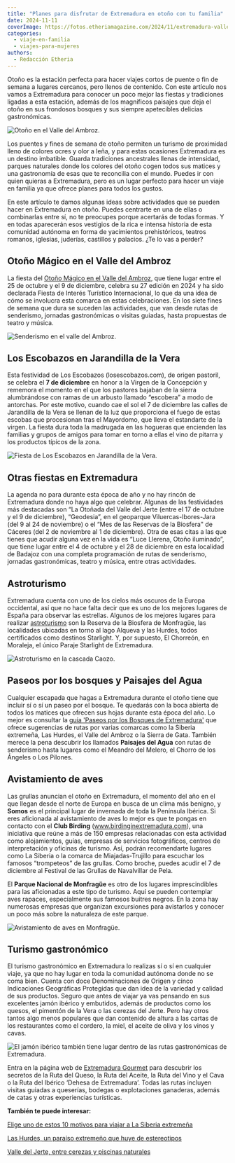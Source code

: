 ```yaml
---
title: "Planes para disfrutar de Extremadura en otoño con tu familia"
date: 2024-11-11
coverImage: https://fotos.etheriamagazine.com/2024/11/extremadura-valle-ambroz-paraguas.jpg
categories: 
  - viaje-en-familia
  - viajes-para-mujeres
authors: 
  - Redacción Etheria
---
```


Otoño es la estación perfecta para hacer viajes cortos de puente o fin de semana a 
lugares cercanos, pero llenos de contenido. Con este artículo nos vamos a Extremadura 
para conocer un poco mejor las fiestas y tradiciones ligadas a esta estación, además de 
los magníficos paisajes que deja el otoño en sus frondosos bosques y sus siempre 
apetecibles delicias gastronómicas. 

![Otoño en el Valle del Ambroz.](https://fotos.etheriamagazine.com/2024/11/extremadura-valle-ambroz-paraguas.jpg "Otoño el en valle del Ambroz. © 'Otoño Mágico del Valle del Ambroz', Asociación DIVA.")

Los puentes y fines de semana de otoño permiten un turismo de proximidad lleno de 
colores ocres y olor a leña, y para estas ocasiones Extremadura es un destino imbatible. 
Guarda tradiciones ancestrales llenas de intensidad, parques naturales donde los colores 
del otoño cogen todos sus matices y una gastronomía de esas que te reconcilia con el 
mundo. Puedes ir con quien quieras a Extremadura, pero es un lugar perfecto para hacer 
un viaje en familia ya que ofrece planes para todos los gustos. 

En este artículo te damos algunas ideas sobre actividades que se pueden hacer en 
Extremadura en otoño. Puedes centrarte en una de ellas o combinarlas entre sí, no te 
preocupes porque acertarás de todas formas. Y en todas aparecerán esos vestigios de la 
rica e intensa historia de esta comunidad autónoma en forma de yacimientos 
prehistóricos, teatros romanos, iglesias, juderías, castillos y palacios. ¿Te lo vas a 
perder? 

## Otoño Mágico en el Valle del Ambroz

La fiesta del [Otoño Mágico en el Valle del 
Ambroz](https://visitambroz.es/otono_magico/otono-magico-2024/), que tiene lugar entre 
el 25 de octubre y el 9 de diciembre, celebra su 27 edición en 2024 y ha sido declarada 
Fiesta de Interés Turístico Internacional, lo que da una idea de cómo se involucra esta 
comarca en estas celebraciones. En los siete fines de semana que dura se suceden las 
actividades, que van desde rutas de senderismo, jornadas gastronómicas o visitas 
guiadas, hasta propuestas de teatro y música. 

![Senderismo en el valle del Ambroz.](https://fotos.etheriamagazine.com/2024/11/extremadura-senderismo-valle-ambroz.jpg "Senderismo en el valle del Ambroz. © © 'Otoño Mágico del Valle del Ambroz', Asociación DIVA.")

## Los Escobazos en Jarandilla de la Vera

Esta festividad de Los Escobazos (losescobazos.com), de origen pastoril, se celebra el 
**7 de diciembre** en honor a la Virgen de la Concepción y rememora el momento en el que 
los pastores bajaban de la sierra alumbrándose con ramas de un arbusto llamado 
“escobera” a modo de antorchas. Por este motivo, cuando cae el sol el 7 de diciembre las 
calles de Jarandilla de la Vera se llenan de la luz que proporciona el fuego de estas 
escobas que procesionan tras el Mayordomo, que lleva el estandarte de la virgen. La 
fiesta dura toda la madrugada en las hogueras que encienden las familias y grupos de 
amigos para tomar en torno a ellas el vino de pitarra y los productos típicos de la 
zona. 

![Fiesta de Los Escobazos en Jarandilla de la Vera.](https://fotos.etheriamagazine.com/2024/11/extremadura-escobazos.jpg "Fiesta de Los Escobazos en Jarandilla de la Vera. © Turismo de Extremadura.")

## Otras fiestas en Extremadura

La agenda no para durante esta época de año y no hay rincón de Extremadura donde no haya 
algo que celebrar. Algunas de las festividades más destacadas son “La Otoñada del Valle 
del Jerte (entre el 17 de octubre y el 9 de diciembre), “Geodesia”, en el geoparque 
Viluercas-Ibores-Jara (del 9 al 24 de noviembre) o el “Mes de las Reservas de la 
Biosfera" de Cáceres (del 2 de noviembre al 1 de diciembre). Otra de esas citas a las 
que tienes que acudir alguna vez en la vida es “Luce Llerena, Otoño iluminado”, que 
tiene lugar entre el 4 de octubre y el 28 de diciembre en esta localidad de Badajoz con 
una completa programación de rutas de senderismo, jornadas gastronómicas, teatro y 
música, entre otras actividades. 

## Astroturismo

Extremadura cuenta con uno de los cielos más oscuros de la Europa occidental, así que no 
hace falta decir que es uno de los mejores lugares de España para observar las 
estrellas. Algunos de los mejores lugares para realizar [astroturismo](https://www.turismoextremadura.com/es/ven-a-extremadura/astroturismo/) 
son la Reserva de la Biosfera de Monfragüe, las localidades ubicadas en torno al lago 
Alqueva y las Hurdes, todos certificados como destinos Starlight. Y, por supuesto, El 
Chorreón, en Moraleja, el único Paraje Starlight de Extremadura. 

![Astroturismo en la cascada Caozo.](https://fotos.etheriamagazine.com/2024/11/extremadura-Astroturismo.jpg "Astroturismo en la cascada Caozo. © Turismo de Extremadura.")

## Paseos por los bosques y Paisajes del Agua

Cualquier escapada que hagas a Extremadura durante el otoño tiene que incluir sí o sí un 
paseo por el bosque. Te quedarás con la boca abierta de todos los matices que ofrecen 
sus hojas durante esta época del año. Lo mejor es consultar la [guía 'Paseos por los 
Bosques de Extremadura'](https://issuu.com/extremadura_tur/docs/paseos_por_los_bosques) 
que ofrece sugerencias de rutas por varias comarcas como la Siberia extremeña, Las 
Hurdes, el Valle del Ambroz o la Sierra de Gata. También merece la pena descubrir los 
llamados **Paisajes del Agua** con rutas de senderismo hasta lugares como el Meandro del 
Melero, el Chorro de los Ángeles o Los Pilones. 

## Avistamiento de aves

Las grullas anuncian el otoño en Extremadura, el momento del año en el que llegan desde 
el norte de Europa en busca de un clima más benigno, y **Somos** es el principal lugar 
de invernada de toda la Península Ibérica. Si eres aficionada al avistamiento de aves lo 
mejor es que te pongas en contacto con el **Club Birding** 
(www.birdinginextremadura.com), una iniciativa que reúne a más de 150 empresas 
relacionadas con esta actividad como alojamientos, guías, empresas de servicios 
fotográficos, centros de interpretación y oficinas de turismo. Así, podrán recomendarte 
lugares como La Siberia o la comarca de Miajadas-Trujillo para escuchar los famosos 
“trompeteos” de las grullas. Como broche, puedes acudir el 7 de diciembre al Festival de 
las Grullas de Navalvillar de Pela. 

El **Parque Nacional de Monfragüe** es otro de los lugares imprescindibles para las 
aficionadas a este tipo de turismo. Aquí se pueden contemplar aves rapaces, 
especialmente sus famosos buitres negros. En la zona hay numerosas empresas que 
organizan excursiones para avistarlos y conocer un poco más sobre la naturaleza de este 
parque. 

![Avistamiento de aves en Monfragüe.](https://fotos.etheriamagazine.com/2024/11/extremadura-avistamiento-monfrague.jpg "Avistamiento de aves en Monfragüe. © Turismo de Extremadura.")

## Turismo gastronómico

El turismo gastronómico en Extremadura lo realizas sí o sí en cualquier viaje, ya que no 
hay lugar en toda la comunidad autónoma donde no se coma bien. Cuenta con doce 
Denominaciones de Origen y cinco Indicaciones Geográficas Protegidas que dan idea de la 
variedad y calidad de sus productos. Seguro que antes de viajar ya vas pensando en sus 
excelentes jamón ibérico y embutidos, además de productos como los quesos, el pimentón 
de la Vera o las cerezas del Jerte. Pero hay otros tantos algo menos populares que dan 
contenido de altura a las cartas de los restaurantes como el cordero, la miel, el aceite 
de oliva y los vinos y cavas. 

![El jamón ibérico también tiene lugar dentro de las rutas gastronómicas de Extremadura.](https://fotos.etheriamagazine.com/2024/11/extremadura-productos-gastronomicos-jamon.jpg "El jamón ibérico también tiene lugar dentro de las rutas gastronómicas de Extremadura. © Turismo de Extremadura.")

Entra en la página web de [Extremadura 
Gourmet](https://www.turismoextremadura.com/es/ven-a-extremadura/Extremadura-Gourmet-Gastronomia-00001/) 
para descubrir los secretos de la Ruta del Queso, la Ruta del Aceite, la Ruta del Vino y 
el Cava o la Ruta del Ibérico ‘Dehesa de Extremadura’. Todas las rutas incluyen visitas 
guiadas a queserías, bodegas o explotaciones ganaderas, además de catas y otras 
experiencias turísticas. 

**También te puede interesar:** 

[Elige uno de estos 10 motivos para viajar a La Siberia 
extremeña](https://etheriamagazine.com/2021/09/26/10-motivos-para-viajar-a-la-siberia-extremena/) 

[Las Hurdes, un paraíso extremeño que huye de 
estereotipos](https://etheriamagazine.com/2020/07/21/viajes-espana-las-hurdes-un-paraiso-extremeno/) 

[Valle del Jerte, entre cerezas y piscinas 
naturales](https://etheriamagazine.com/2020/06/17/viajes-por-espana-alle-del-jerte-piscinas-naturales-cerezas/)
